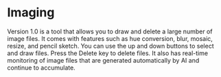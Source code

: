 # Imaging
Version 1.0 is a tool that allows you to draw and delete a large number of image files. It comes with features such as hue conversion, blur, mosaic, resize, and pencil sketch. 
You can use the up and down buttons to select and draw files. Press the Delete key to delete files. 
It also has real-time monitoring of image files that are generated automatically by AI and continue to accumulate.
